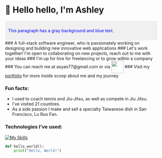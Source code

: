 # 🌈 Hello hello, I'm Ashley
<div style="background-color: #f0f0f0; padding: 10px;">
    <p style="color: blue;">This paragraph has a gray background and blue text.</p>
</div>
### A full-stack software engineer, who is passionately working on designing and building new innovative web applications
### Let's work together! I'm open to collaborating on new projects, reach out to me with your ideas
### I'm up for hire for freelancing or to grow within a company
### You can reach me at asyan77@gmail.com or via <a href="https://www.linkedin.com/in/ashley-yan/" target="blank"><img align="center" src="https://bi-jingo.com/wp-content/uploads/1997/03/Linkedin-Logo.png" height="40" /></a>
### Visit my <a href="https://asyan77.github.io/portfolio/" target="blank">portfolio</a> for more inside scoop about me and my journey


### Fun facts: 
 - I used to coach tennis and Jiu-Jitsu, as well as compete in Jiu Jitsu.
 - I've visited 21 countires.
 - As a side passion I make and sell a specialty Taiwanese dish in San Francisco, Lu Ruo Fan.

### Technologies I've used: 

[![My Skills](https://skillicons.dev/icons?i=js,html,css,aws,babel,github,mongodb,nodejs,postgres,postman,rails,react,redux,replit,ruby,sqlite,vscode,webpack)](https://skillicons.dev)

```python
def hello_world():
    print("Hello, World!")
